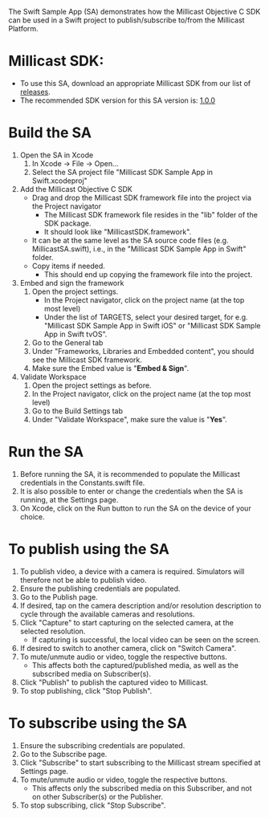 The Swift Sample App (SA) demonstrates how the Millicast Objective C SDK can be used in a Swift project to publish/subscribe to/from the Millicast Platform.

# Millicast SDK:
- To use this SA, download an appropriate Millicast SDK from our list of [releases](https://github.com/millicast/millicast-native-sdk/tags).
- The recommended SDK version for this SA version is: [1.0.0](https://github.com/millicast/millicast-native-sdk/releases/tag/v1.0.0)

# Build the SA
1. Open the SA in Xcode
    1. In Xcode -> File -> Open...
    1. Select the SA project file "Millicast SDK Sample App in Swift.xcodeproj"
1. Add the Millicast Objective C SDK
    - Drag and drop the Millicast SDK framework file into the project via the Project navigator
        - The Millicast SDK framework file resides in the "lib" folder of the SDK package.
        - It should look like "MillicastSDK.framework".
    - It can be at the same level as the SA source code files (e.g. MillicastSA.swift), i.e., in the "Millicast SDK Sample App in Swift" folder.
    - Copy items if needed.
        - This should end up copying the framework file into the project.
1. Embed and sign the framework
    1. Open the project settings.
        - In the Project navigator, click on the project name (at the top most level)
        - Under the list of TARGETS, select your desired target, for e.g. "Millicast SDK Sample App in Swift iOS" or "Millicast SDK Sample App in Swift tvOS".
    1. Go to the General tab
    1. Under "Frameworks, Libraries and Embedded content", you should see the Millicast SDK framework.
    1. Make sure the Embed value is "**Embed & Sign**".
1. Validate Workspace
    1. Open the project settings as before.
    1. In the Project navigator, click on the project name (at the top most level)
    1. Go to the Build Settings tab
    1. Under "Validate Workspace", make sure the value is "**Yes**".

# Run the SA
1. Before running the SA, it is recommended to populate the Millicast credentials in the Constants.swift file.
1. It is also possible to enter or change the credentials when the SA is running, at the Settings page.
1. On Xcode, click on the Run button to run the SA on the device of your choice.

# To publish using the SA
1. To publish video, a device with a camera is required. Simulators will therefore not be able to publish video.
1. Ensure the publishing credentials are populated.
1. Go to the Publish page.
1. If desired, tap on the camera description and/or resolution description to cycle through the available cameras and resolutions.
1. Click "Capture" to start capturing on the selected camera, at the selected resolution.
    - If capturing is successful, the local video can be seen on the screen.
1. If desired to switch to another camera, click on "Switch Camera".
1. To mute/unmute audio or video, toggle the respective buttons.
    - This affects both the captured/published media, as well as the subscribed media on Subscriber(s).
1. Click "Publish" to publish the captured video to Millicast.
1. To stop publishing, click "Stop Publish".

# To subscribe using the SA
1. Ensure the subscribing credentials are populated.
1. Go to the Subscribe page.
1. Click "Subscribe" to start subscribing to the Millicast stream specified at Settings page.
1. To mute/unmute audio or video, toggle the respective buttons.
    - This affects only the subscribed media on this Subscriber, and not on other Subscriber(s) or the Publisher.
1. To stop subscribing, click "Stop Subscribe".
